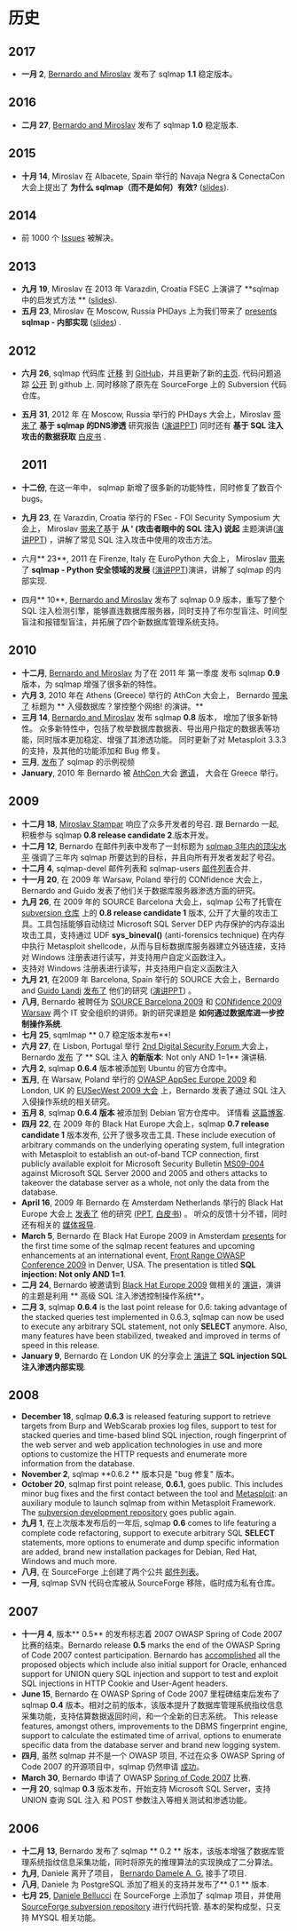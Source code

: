 # 历史

## 2017

* **一月 2**, [Bernardo and Miroslav](http://www.sqlmap.org/#developers) 发布了 sqlmap **1.1** 稳定版本。

## 2016

* **二月 27**, [Bernardo and Miroslav](http://www.sqlmap.org/#developers) 发布了 sqlmap **1.0** 稳定版本.

## 2015

* **十月 14**, Miroslav 在 Albacete, Spain 举行的 Navaja Negra & ConectaCon 大会上提出了 **为什么 sqlmap（而不是如何）有效?** \([slides](http://www.slideshare.net/stamparm/sqlmap-why-not-how-it-works-53947145)\).

## 2014

* 前 1000 个 [Issues](https://github.com/sqlmapproject/sqlmap/issues?q=is%3Aissue+is%3Aclosed) 被解决。

## 2013

* **九月 19**, Miroslav 在 2013 年 Varazdin, Croatia FSEC 上演讲了 **sqlmap 中的启发式方法 ** \([slides](http://www.slideshare.net/stamparm/f-sec-2013miroslavstamparheuristicmethodsusedinsqlmap)\).
* **五月 23**, Miroslav 在 Moscow, Russia PHDays 上为我们带来了
  [presents](http://phdays.com/program/workshops/) **sqlmap - 内部实现** \([slides](http://www.slideshare.net/stamparm/ph-days-2013miroslavstamparsqlmapunderthehood)\) .

## 2012

* **六月 26**, sqlmap 代码库 [迁移](http://article.gmane.org/gmane.comp.security.sqlmap/2247) 到 [GitHub](https://github.com/sqlmapproject/sqlmap)，并且更新了新的[主页](http://sqlmap.org). 代码问题追踪 [公开](https://github.com/sqlmapproject/sqlmap/issues) 到 github 上. 同时移除了原先在 SourceForge 上的 Subversion 代码仓库。
* **五月 31**, 2012 年 在 Moscow, Russia 举行的 PHDays 大会上，Miroslav [带来了](http://phdays.com/program/conference/) **基于 sqlmap 的DNS渗透** 研究报告 \([演讲PPT](http://www.slideshare.net/stamparm/dns-exfiltration-using-sqlmap-13163281)\) 同时还有 **基于 SQL 注入攻击的数据获取** [白皮书](http://www.slideshare.net/stamparm/ph-days-2012miroslavstampardataretrievaloverdnsinsqlinjectionattackspaper) .

  ## 2011

* **十二份**, 在这一年中， sqlmap 新增了很多新的功能特性，同时修复了数百个 bugs。

* **九月 23**, 在 Varazdin, Croatia 举行的 FSec - FOI Security Symposium 大会上， Miroslav [带来了](http://fsec.foi.hr/index.php/Miroslav_Stampar_-_It_all_starts_with_the_%27_-_SQL_injection_from_attackers_point_of_view)基于 **从 ' \(攻击者眼中的 SQL 注入\) 说起** 主题演讲\([演讲PPT](http://www.slideshare.net/stamparm/f-sec-2011miroslavstamparitallstartswiththesinglequote-9311238)\) ，讲解了常见 SQL 注入攻击中使用的攻击方法。

* 六月** 23**, 2011 在 Firenze, Italy 在 EuroPython 大会上， Miroslav [带来](https://ep2012.europython.eu/conference/talks/sqlmap-security-developing-in-python)了 **sqlmap - Python 安全领域的发展** \([演讲PPT](http://www.slideshare.net/stamparm/euro-python-2011miroslavstamparsqlmapsecuritydevelopmentinpython)\)演讲，讲解了 sqlmap 的内部实现.

* 四月** 10**, [Bernardo and Miroslav](http://www.sqlmap.org/#developers) 发布了 sqlmap 0.9 版本，重写了整个 SQL 注入检测引擎，能够直连数据库服务器，同时支持了布尔型盲注、时间型盲注和报错型盲注，并拓展了四个新数据库管理系统支持。

## 2010

* **十二月**, [Bernardo and Miroslav](http://www.sqlmap.org/#developers) 为了在 2011 年 第一季度 发布 sqlmap **0.9** 版本，为 sqlmap 增强了很多新的特性。
* **六月 3**,  2010 年在 Athens \(Greece\) 举行的 AthCon 大会上， Bernardo [带来了](http://www.slideshare.net/inquis/ath-con-2010bernardodamelegotdbownnet) 标题为 ** 入侵数据库？掌控整个网络! 的演讲。**
* **三月 14**, [Bernardo and Miroslav](http://www.sqlmap.org/#developers) 发布 sqlmap **0.8** 版本， 增加了很多新特性。 众多新特性中，包括了枚举数据库数据表、导出用户指定的数据表等功能，同时版本更加稳定、增强了其渗透功能。 同时更新了对 Metasploit 3.3.3 的支持，及其他的功能添加和 Bug 修复。 
* **三月**, [发布](http://www.youtube.com/inquisb)了 sqlmap 的示例视频
* **January**, 2010 年 Bernardo 被 [AthCon ](https://www.gitbook.com/book/octobug/sqlmap-wiki-zhcn/edit#)大会 [邀请](http://www.athcon.org/speakers/)， 大会在 Greece 举行。

## 2009

* **十二月 18**, [Miroslav Stampar](http://unconciousmind.blogspot.com/) 响应了众多开发者的号召. 跟 Bernardo 一起, 积极参与 sqlmap **0.8 release candidate 2**.版本开发。
* **十二月 12**, Bernardo 在邮件列表中发布了一封标题为 [sqlmap 3年内的顶尖水平](https://www.gitbook.com/book/octobug/sqlmap-wiki-zhcn/edit#)  强调了三年内 sqlmap 所要达到的目标，并且向所有开发者发起了号召。
* **十二月 4**, sqlmap-devel 邮件列表和 sqlmap-users [邮件列表](http://www.sqlmap.org/#ml)合并.
* **十一月 20**, 在 2009 年 Warsaw, Poland 举行的 CONfidence 大会上，Bernardo and Guido 发表了他们关于数据库服务器渗透方面的研究。
* **九月 26**, 在 2009 年的 SOURCE Barcelona 大会上，sqlmap 公布了托管在 [subversion 仓库](https://svn.sqlmap.org/sqlmap/trunk/sqlmap/) 上的 **0.8 release candidate 1** 版本, 公开了大量的攻击工具。工具包括能够自动绕过  Microsoft SQL Server DEP 内存保护的内存溢出攻击工具，支持通过 UDF **sys\_bineval\(\)** \(anti-forensics technique\) 在内存中执行 Metasploit shellcode，从而与目标数据库服务器建立外链连接，支持对 Windows 注册表进行读写，并支持用户自定义函数注入。
* 支持对 Windows 注册表进行读写，并支持用户自定义函数注入
* **九月 21**, 在2009 年 Barcelona, Spain 举行的 SOURCE 大会上，Bernardo and [Guido Landi](http://www.pornosecurity.org) [发布了](http://www.sourceconference.com/index.php/pastevents/source-barcelona-2009/schedule) 他们的研究 \([演讲PPT](http://www.slideshare.net/inquis/expanding-the-control-over-the-operating-system-from-the-database)\) 。
* **八月**, Bernardo 被聘任为 [SOURCE Barcelona 2009](http://www.sourceconference.com/index.php/pastevents/source-barcelona-2009) 和 [CONfidence 2009 Warsaw](http://200902.confidence.org.pl/) 两个 IT 安全组织的讲师。新的研究课题是 **如何通过数据库进一步控制操作系统**.
* **七月 25**, sqmlmap ** 0.7 稳定版本发布**!
* **六月 27**, 在 Lisbon, Portugal 举行 [2nd Digital Security Forum ](https://www.gitbook.com/book/octobug/sqlmap-wiki-zhcn/edit#)大会上，Bernardo [发布](http://www.slideshare.net/inquis/sql-injection-not-only-and-11-updated) 了 ** SQL 注入 **的新版本**: Not only AND 1=1** 演讲稿.
* **六月 2**, sqlmap **0.6.4** 版本被添加到 Ubuntu 的官方仓库中。
* **五月**, 在 Warsaw, Poland 举行的 [OWASP AppSec Europe 2009](https://www.gitbook.com/book/octobug/sqlmap-wiki-zhcn/edit#) 和 London, UK 的 [EUSecWest 2009 大会](https://www.gitbook.com/book/octobug/sqlmap-wiki-zhcn/edit#) 上，Bernardo 发表了通过 SQL 注入入侵操作系统的相关研究。
* **五月 8**, sqlmap **0.6.4 版本** 被添加到 Debian 官方仓库中。 详情看 [这篇博客](http://bernardodamele.blogspot.com/2009/05/sqlmap-in-debian-package-repository.html).
* **四月 22**, 在 2009 年的 Black Hat Europe 大会上，sqlmap **0.7 release candidate 1** 版本发布, 公开了很多攻击工具. These include execution of arbitrary commands on the underlying operating system, full integration with Metasploit to establish an out-of-band TCP connection, first publicly available exploit for Microsoft Security Bulletin [MS09-004](http://www.microsoft.com/technet/security/Bulletin/MS09-004.mspx) against Microsoft SQL Server 2000 and 2005 and others attacks to takeover the database server as a whole, not only the data from the database.
* **April 16**, 2009 年 Bernardo 在 Amsterdam Netherlands 举行的 Black Hat Europe 大会上 [发表了](http://www.blackhat.com/html/bh-europe-09/bh-eu-09-archives.html#Damele") 他的研究 \([PPT](http://www.slideshare.net/inquis/advanced-sql-injection-to-operating-system-full-control-slides), [白皮书](http://www.slideshare.net/inquis/advanced-sql-injection-to-operating-system-full-control-whitepaper-4633857)\) 。 听众的反馈十分不错，同时还有相关的 [媒体报导](http://bernardodamele.blogspot.com/2009/03/black-hat-europe-2009.html).
* **March 5**, Bernardo 在 Black Hat Europe 2009 in Amsterdam [presents](http://www.slideshare.net/inquis/sql-injection-not-only-and-11) for the first time some of the sqlmap recent features and upcoming enhancements at an international event, [Front Range OWASP Conference 2009](http://www.owasp.org/index.php/Front_Range_OWASP_Conference_2009) in Denver, USA. The presentation is titled **SQL injection: Not only AND 1=1**.
* **二月 24**, Bernardo 被邀请到 [Black Hat Europe 2009](http://www.blackhat.com/html/bh-europe-09/bh-eu-09-main.html) 做相关的 [演讲](http://www.blackhat.com/html/bh-europe-09/bh-eu-09-speakers.html#Damele)，演讲的主题是利用 ** 高级 SQL 注入渗透控制操作系统**。
* **二月 3**, sqlmap **0.6.4** is the last point release for 0.6: taking advantage of the stacked queries test implemented in 0.6.3, sqlmap can now be used to execute any arbitrary SQL statement, not only **SELECT** anymore. Also, many features have been stabilized, tweaked and improved in terms of speed in this release.
* **January 9**, Bernardo 在 London UK 的分享会上 [演讲了](http://www.slideshare.net/inquis/sql-injection-exploitation-internals-presentation) **SQL injection SQL 注入渗透内部实现**.

## 2008

* **December 18**, sqlmap **0.6.3** is released featuring support to retrieve targets from Burp and WebScarab proxies log files, support to test for stacked queries and time-based blind SQL injection, rough fingerprint of the web server and web application technologies in use and more options to customize the HTTP requests and enumerate more information from the database.
* **November 2**, sqlmap **0.6.2 ** 版本只是  "bug 修复" 版本。
* **October 20**, sqlmap first point release, **0.6.1**, goes public. This includes minor bug fixes and the first contact between the tool and [Metasploit](http://metasploit.com): an auxiliary module to launch sqlmap from within Metasploit Framework. The [subversion development repository](https://svn.sqlmap.org/sqlmap/trunk/sqlmap/) goes public again.
* **九月 1**, 在上次版本发布后的一年后, sqlmap **0.6** comes to life featuring a complete code refactoring, support to execute arbitrary SQL **SELECT** statements, more options to enumerate and dump specific information are added, brand new installation packages for Debian, Red Hat, Windows and much more.
* **八月**,  在 SourceForge 上创建了两个公共 [邮件列表](http://www.sqlmap.org/#ml)。
* **一月**, sqlmap SVN 代码仓库被从 SourceForge 移除，临时成为私有仓库。

## 2007

* **十一月 4**,  版本** 0.5** 的发布标志着 2007 OWASP Spring of Code 2007 比赛的结束。Bernardo  release **0.5** marks the end of the OWASP Spring of Code 2007 contest participation. Bernardo has [accomplished](http://www.owasp.org/index.php/SpoC_007_-_SQLMap_-_Progress_Page) all the proposed objects which include also initial support for Oracle, enhanced support for UNION query SQL injection and support to test and exploit SQL injections in HTTP Cookie and User-Agent headers.
* **June 15**, Bernardo 在 OWASP Spring of Code 2007 里程碑结束后发布了 sqlmap  **0.4** 版本。相对之前的版本，该版本提升了数据库管理系统指纹信息采集功能，支持估算数据返回时间，和一个全新的日志系统。 This release features, amongst others, improvements to the DBMS fingerprint engine, support to calculate the estimated time of arrival, options to enumerate specific data from the database server and brand new logging system.
* **四月**, 虽然 sqlmap 并不是一个 OWASP 项目,  不过在众多 OWASP Spring of Code 2007 的开源项目中，sqlmap 仍然申请 [成功](http://www.owasp.org/index.php/SpoC_007_-_SqlMap)。 
* **March 30**, Bernardo 申请了 OWASP [Spring of Code 2007](http://www.owasp.org/index.php/OWASP_Spring_Of_Code_2007_Applications#Bernardo_-_sqlmap) 比赛.
* **一月 20**, sqlmap **0.3** 版本发布，开始支持 Microsoft SQL Server，支持 UNION 查询 SQL 注入 和 POST 参数注入等相关测试和渗透功能。

## 2006

* **十二月 13**, Bernardo 发布了 sqlmap ** 0.2 ** 版本，该版本增强了数据库管理系统指纹信息采集功能，同时将原先的推理算法的实现换成了二分算法。
* **九月**, Daniele 离开了项目， [Bernardo Damele A. G.](http://bernardodamele.blogspot.com) 接手了项目.
* **八月**, Daniele 为 PostgreSQL 添加了相关的支持并发布了** 0.1 ** 版本.
* **七月 25**, [Daniele Bellucci](http://dbellucci.blogspot.com) 在 SourceForge 上添加了 sqlmap 项目，并使用 [SourceForge subversion repository](http://sqlmap.svn.sourceforge.net/viewvc/sqlmap/) 进行代码托管. 基本的架构成型，只支持 MYSQL 相关功能。



